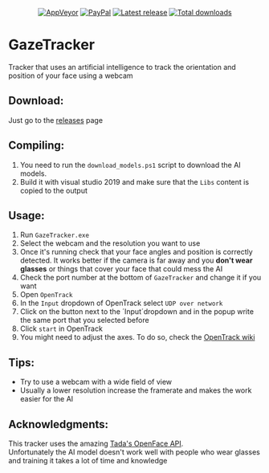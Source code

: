 <p align="center">
    <a href="https://ci.appveyor.com/project/gavazquez/gazetracker"><img src="https://img.shields.io/appveyor/ci/gavazquez/lunamultiplayer/master.svg?style=flat&logo=appveyor" alt="AppVeyor"/></a>
    <a href="https://paypal.me/gavazquez"><img src="https://img.shields.io/badge/paypal-donate-yellow.svg?style=flat&logo=paypal" alt="PayPal"/></a>
    <a href="../../releases"><img src="https://img.shields.io/github/release/gavazquez/gazetracker.svg?style=flat&logo=github&logoColor=white" alt="Latest release" /></a>
    <a href="../../releases"><img src="https://img.shields.io/github/downloads/gavazquez/gazetracker/total.svg?style=flat&logo=github&logoColor=white" alt="Total downloads" /></a>
</p>

# GazeTracker
Tracker that uses an artificial intelligence to track the orientation and position of your face using a webcam

## Download:
Just go to the [releases](../../releases) page
 
## Compiling:

1) You need to run the `download_models.ps1` script to download the AI models.  
2) Build it with visual studio 2019 and make sure that the `Libs` content is copied to the output

## Usage:

1) Run `GazeTracker.exe`
2) Select the webcam and the resolution you want to use
3) Once it's running check that your face angles and position is correctly detected. It works better if the camera is far away and you **don't wear glasses** or things that cover your face that could mess the AI
4) Check the port number at the bottom of `GazeTracker` and change it if you want
5) Open `OpenTrack`
6) In the `Input` dropdown of OpenTrack select `UDP over network`
7) Click on the button next to the ´Input´dropdown and in the popup write the same port that you selected before
8) Click `start` in OpenTrack
9) You might need to adjust the axes. To do so, check the [OpenTrack wiki](https://github.com/opentrack/opentrack/wiki)

## Tips:

- Try to use a webcam with a wide field of view
- Usually a lower resolution increase the framerate and makes the work easier for the AI

## Acknowledgments:

This tracker uses the amazing [Tada's OpenFace API](https://github.com/TadasBaltrusaitis/OpenFace).  
Unfortunately the AI model doesn't work well with people who wear glasses and training it takes a lot of time and knowledge

